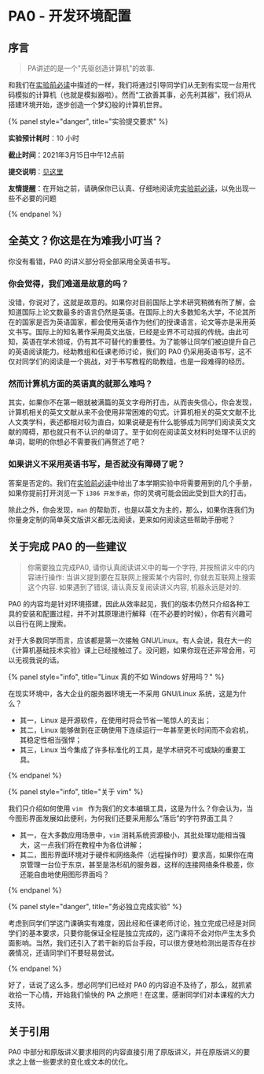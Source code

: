 # PA0 - 开发环境配置

## 序言

> PA讲述的是一个"先驱创造计算机"的故事.

和我们在[实验前必读](../read-before-starting.md )中描述的一样，我们将通过引导同学们从无到有实现一台用代码模拟的计算机（也就是模拟器啦）。然而“工欲善其事，必先利其器”，我们将从搭建环境开始，逐步创造一个梦幻般的计算机世界。

{% panel style="danger", title="实验提交要求" %}

**实验预计耗时**：10 小时

**截止时间**：2021年3月15日中午12点前

**提交说明**：[见这里](../others/submit-requirement.md )

**友情提醒**：在开始之前，请确保你已认真、仔细地阅读完[实验前必读](../read-before-starting.md )，以免出现一些不必要的问题

{% endpanel %}

## 全英文？你这是在为难我小叮当？

你没有看错，PA0 的讲义部分将全部采用全英语书写。

### 你会觉得，我们难道是故意的吗？

没错，你说对了，这就是故意的。如果你对目前国际上学术研究稍微有所了解，会知道国际上论文数最多的语言仍然是英语。在国际上的大多数知名大学，不论其所在的国家是否为英语国家，都会使用英语作为他们的授课语言，论文等亦是采用英文书写。国际上的知名著作采用英文出版，已经是业界不可动摇的传统。由此可知，英语在学术领域，仍有其不可替代的重要性。为了能够让同学们被迫提升自己的英语阅读能力。经助教组和任课老师讨论，我们的 PA0 仍采用英语书写，这不仅对同学们的阅读是一个挑战，对于书写教程的助教组，也是一段难得的经历。

### 然而计算机方面的英语真的就那么难吗？

其实，如果你不在第一眼就被满篇的英文字母所打击，从而丧失信心，你会发现，计算机相关的英文文献从来不会使用非常困难的句式。计算机相关的英文文献不比人文类学科，表述都相对较为直白，如果说硬是有什么能够成为同学们阅读英文文献的障碍，那也就只有不认识的单词了。至于如何在阅读英文材料时处理不认识的单词，聪明的你想必不需要我们再赘述了吧？

### 如果讲义不采用英语书写，是否就没有障碍了呢？

答案是否定的。我们在[实验前必读](../read-before-starting.md )中给出了本学期实验中将需要用到的几个手册，如果你提前打开浏览一下 `i386 开发手册`，你的灵魂可能会因此受到巨大的打击。

除此之外，你会发现，`man` 的帮助页，也是以英文为主的，那么，如果你连我们为你量身定制的简单英文版讲义都无法阅读，更来如何阅读这些帮助手册呢？

## 关于完成 PA0 的一些建议

> 你需要独立完成PA0, 请你认真阅读讲义中的每一个字符, 并按照讲义中的内容进行操作: 当讲义提到要在互联网上搜索某个内容时, 你就去互联网上搜索这个内容. 如果遇到了错误, 请认真反复阅读讲义内容, 机器永远是对的. 

PA0 的内容均是针对环境搭建，因此从效率起见，我们的版本仍然只介绍各种工具的安装和配置过程，并不对其原理进行解释（在不必要的时候），你若有兴趣可以自行在网上搜索。

对于大多数同学而言，应该都是第一次接触 GNU/Linux。有人会说，我在大一的《计算机基础技术实验》课上已经接触过了。没问题，如果你现在还非常会用，可以无视我说的话。

{% panel style="info", title="Linux 真的不如 Windows 好用吗？" %}

在现实环境中，各大企业的服务器环境无一不采用 GNU/Linux 系统，这是为什么？

- 其一，Linux 是开源软件，在使用时将会节省一笔惊人的支出；
- 其二，Linux 能够做到在正确使用下连续运行一年甚至更长时间而不会宕机，其稳定性相当强悍；
- 其三，Linux 当今集成了许多标准化的工具，是学术研究不可或缺的重要工具。

{% endpanel %}

{% panel style="info", title="关于 vim" %}

我们只介绍如何使用 `vim ` 作为我们的文本编辑工具，这是为什么？你会认为，当今图形界面发展如此便利，为何我们还要采用那么“落后”的字符界面工具？

- 其一，在大多数应用场景中，`vim` 消耗系统资源极小，其批处理功能相当强大，这一点我们将在教程中为各位讲解；
- 其二，图形界面环境对于硬件和网络条件（远程操作时）要求高，如果你在南京管理一台位于东京，甚至是洛杉矶的服务器，这样的连接网络条件极差，你还能自由地使用图形界面吗？

{% endpanel %}

{% panel style="danger", title="务必独立完成实验" %}

考虑到同学们学这门课确实有难度，因此经和任课老师讨论，独立完成已经是对同学们的基本要求，只要你能保证全程是独立完成的，这门课将不会对你产生太多负面影响。当然，我们还引入了若干新的后台手段，可以很方便地检测出是否存在抄袭情况，还请同学们不要轻易尝试。

{% endpanel %}

好了，话说了这么多，想必同学们已经对 PA0 的内容迫不及待了，那么，就抓紧收拾一下心情，开始我们愉快的 PA 之旅吧！在这里，感谢同学们对本课程的大力支持。

## 关于引用

PA0 中部分和原版讲义要求相同的内容直接引用了原版讲义，并在原版讲义的要求之上做一些要求的变化或文本的优化。